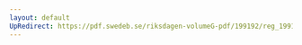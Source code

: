 ```yaml
---
layout: default
UpRedirect: https://pdf.swedeb.se/riksdagen-volumeG-pdf/199192/reg_199192/reg_199192_0705.pdf
---
```

